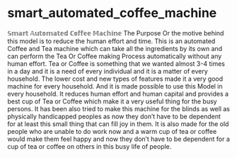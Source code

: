 # smart_automated_coffee_machine
𝕊𝕞𝕒𝕣𝕥 𝔸𝕦𝕥𝕠𝕞𝕒𝕥𝕖𝕕 ℂ𝕠𝕗𝕗𝕖𝕖 𝕄𝕒𝕔𝕙𝕚𝕟𝕖 The Purpose Or the motive behind this model is to reduce the human effort and time. This is an automated Coffee and Tea machine which can take all the ingredients by its own and can perform the Tea Or Coffee making Process automatically without any human effort. Tea or Coffee is something that we wanted almost 3-4 times in a day and it is a need of every individual and it is a matter of every household. The lower cost and new types of features made it a very good machine for every household. And it is made possible to use this Model in every household. It reduces human effort and human capital and provides a best cup of Tea or Coffee which make it a very useful thing for the busy persons. It has been also tried to make this machine for the blinds as well as physically handicapped peoples as now they don’t have to be dependent for at least this small thing that can fill joy in them. It is also made for the old people who are unable to do work now and a warm cup of tea or coffee would make them feel happy and now they don’t have to be dependent for a cup of tea or coffee on others in this busy life of people.
